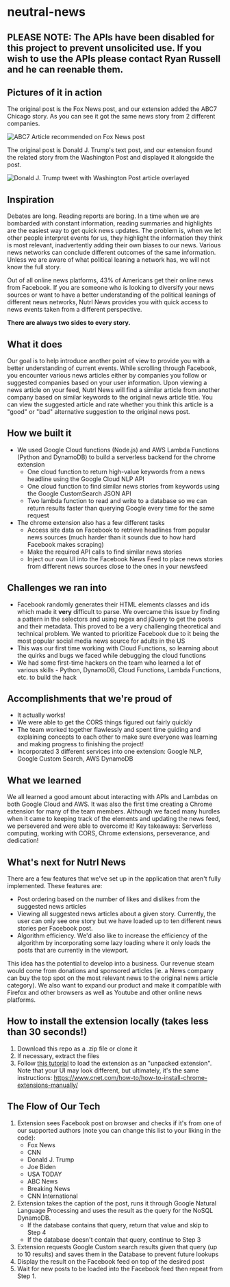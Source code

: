 # neutral-news

## PLEASE NOTE: The APIs have been disabled for this project to prevent unsolicited use. If you wish to use the APIs please contact Ryan Russell and he can reenable them.

## Pictures of it in action

The original post is the Fox News post, and our extension added the ABC7 Chicago story. As you can see it got the same news story from 2 different companies.

![ABC7 Article recommended on Fox News post](https://media.discordapp.net/attachments/764178749306306591/767375910751961138/unknown.png?width=583&height=702)

The original post is Donald J. Trump's text post, and our extension found the related story from the Washington Post and displayed it alongside the post.

![Donald J. Trump tweet with Washington Post article overlayed](https://media.discordapp.net/attachments/764178749306306591/767377204346355742/unknown.png?width=625&height=703)

## Inspiration

Debates are long. Reading reports are boring.  In a time when we are bombarded with constant information, reading summaries and highlights are the easiest way to get quick news updates. The problem is, when we let other people interpret events for us, they highlight the information they think is most relevant, inadvertently adding their own biases to our news. Various news networks can conclude different outcomes of the same information. Unless we are aware of what political leaning a network has, we will not know the full story.

Out of all online news platforms, 43% of Americans get their online news from Facebook. If you are someone who is looking to diversify your news sources or want to have a better understanding of the political leanings of different news networks, Nutrl News provides you with quick access to news events taken from a different perspective.

**There are always two sides to every story.**

## What it does
Our goal is to help introduce another point of view to provide you with a better understanding of current events. 
While scrolling through Facebook, you encounter various news articles either by companies you follow or suggested companies based on your user information. Upon viewing a news article on your feed, Nutrl News will find a similar article from another company based on similar keywords to the original news article title. You can view the suggested article and rate whether you think this article is a "good" or "bad" alternative suggestion to the original news post. 

## How we built it
- We used Google Cloud functions (Node.js) and AWS Lambda Functions (Python and DynamoDB) to build a serverless backend for the chrome extension
    - One cloud function to return high-value keywords from a news headline using the Google Cloud NLP API
    - One cloud function to find similar news stories from keywords using the Google CustomSearch JSON API
    - Two lambda function to read and write to a database so we can return results faster than querying Google every time for the same request
- The chrome extension also has a few different tasks
     - Access site data on Facebook to retrieve headlines from popular news sources (much harder than it sounds due to how hard Facebook makes scraping)
     - Make the required API calls to find similar news stories 
     - Inject our own UI into the Facebook News Feed to place news stories from different news sources close to the ones in your newsfeed

## Challenges we ran into
- Facebook randomly generates their HTML elements classes and ids which made it **very** difficult to parse. We overcame this issue by finding a pattern in the selectors and using regex and jQuery to get the posts and their metadata. This proved to be a very challenging theoretical and technical problem. We wanted to prioritize Facebook due to it being the most popular social media news source for adults in the US
- This was our first time working with Cloud Functions, so learning about the quirks and bugs we faced while debugging the cloud functions
- We had some first-time hackers on the team who learned a lot of various skills - Python, DynamoDB, Cloud Functions, Lambda Functions, etc. to build the hack

## Accomplishments that we're proud of
- It actually works!
- We were able to get the CORS things figured out fairly quickly
- The team worked together flawlessly and spent time guiding and explaining concepts to each other to make sure everyone was learning and making progress to finishing the project!
- Incorporated 3 different services into one extension: Google NLP, Google Custom Search, AWS DynamoDB

## What we learned
We all learned a good amount about interacting with APIs and Lambdas on both Google Cloud and AWS. It was also the first time creating a Chrome extension for many of the team members. Although we faced many hurdles when it came to keeping track of the elements and updating the news feed, we persevered and were able to overcome it!
Key takeaways: Serverless computing, working with CORS, Chrome extensions, perseverance, and dedication!

## What's next for Nutrl News
There are a few features that we've set up in the application that aren't fully implemented. These features are:
- Post ordering based on the number of likes and dislikes from the suggested news articles
- Viewing all suggested news articles about a given story. Currently, the user can only see one story but we have loaded up to ten different news stories per Facebook post. 
- Algorithm efficiency. We'd also like to increase the efficiency of the algorithm by incorporating some lazy loading where it only loads the posts that are currently in the viewport.

This idea has the potential to develop into a business. Our revenue steam would come from donations and sponsored articles (ie. a News company can buy the top spot on the most relevant news to the original news article category). We also want to expand our product and make it compatible with Firefox and other browsers as well as Youtube and other online news platforms.

## How to install the extension locally (takes less than 30 seconds!)

1. Download this repo as a .zip file or clone it
2. If necessary, extract the files
3. Follow [this tutorial](https://www.cnet.com/how-to/how-to-install-chrome-extensions-manually/) to load the extension as an "unpacked extension". Note that your UI may look different, but ultimately, it's the same instructions:
   https://www.cnet.com/how-to/how-to-install-chrome-extensions-manually/

## The Flow of Our Tech

1. Extension sees Facebook post on browser and checks if it's from one of our supported authors (note you can change this list to your liking in the code):
   - Fox News
   - CNN
   - Donald J. Trump
   - Joe Biden
   - USA TODAY
   - ABC News
   - Breaking News
   - CNN International
2. Extension takes the caption of the post, runs it through Google Natural Language Processing and uses the result as the query for the NoSQL DynamoDB.
   - If the database contains that query, return that value and skip to Step 4
   - If the database doesn't contain that query, continue to Step 3
3. Extension requests Google Custom search results given that query (up to 10 results) and saves them in the Database to prevent future lookups
4. Display the result on the Facebook feed on top of the desired post
5. Wait for new posts to be loaded into the Facebook feed then repeat from Step 1.
